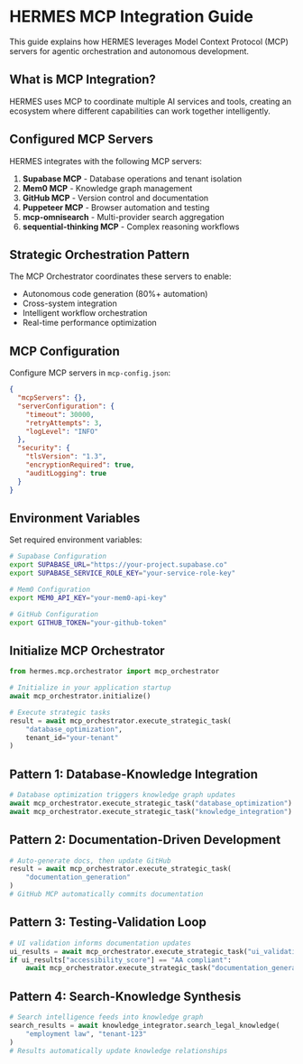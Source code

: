 


# HERMES MCP Integration Guide

This guide explains how HERMES leverages Model Context Protocol (MCP) servers for agentic orchestration and autonomous development.

## What is MCP Integration?

HERMES uses MCP to coordinate multiple AI services and tools, creating an ecosystem where different capabilities can work together intelligently.

## Configured MCP Servers

HERMES integrates with the following MCP servers:

1. **Supabase MCP** - Database operations and tenant isolation
2. **Mem0 MCP** - Knowledge graph management  
3. **GitHub MCP** - Version control and documentation
4. **Puppeteer MCP** - Browser automation and testing
5. **mcp-omnisearch** - Multi-provider search aggregation
6. **sequential-thinking MCP** - Complex reasoning workflows

## Strategic Orchestration Pattern

The MCP Orchestrator coordinates these servers to enable:
- Autonomous code generation (80%+ automation)
- Cross-system integration
- Intelligent workflow orchestration
- Real-time performance optimization
        


## MCP Configuration

Configure MCP servers in `mcp-config.json`:

```json
{
  "mcpServers": {},
  "serverConfiguration": {
    "timeout": 30000,
    "retryAttempts": 3,
    "logLevel": "INFO"
  },
  "security": {
    "tlsVersion": "1.3",
    "encryptionRequired": true,
    "auditLogging": true
  }
}
```

## Environment Variables

Set required environment variables:

```bash
# Supabase Configuration
export SUPABASE_URL="https://your-project.supabase.co"
export SUPABASE_SERVICE_ROLE_KEY="your-service-role-key"

# Mem0 Configuration  
export MEM0_API_KEY="your-mem0-api-key"

# GitHub Configuration
export GITHUB_TOKEN="your-github-token"
```

## Initialize MCP Orchestrator

```python
from hermes.mcp.orchestrator import mcp_orchestrator

# Initialize in your application startup
await mcp_orchestrator.initialize()

# Execute strategic tasks
result = await mcp_orchestrator.execute_strategic_task(
    "database_optimization",
    tenant_id="your-tenant"
)
```
        


## Pattern 1: Database-Knowledge Integration

```python
# Database optimization triggers knowledge graph updates
await mcp_orchestrator.execute_strategic_task("database_optimization")
await mcp_orchestrator.execute_strategic_task("knowledge_integration")
```

## Pattern 2: Documentation-Driven Development

```python
# Auto-generate docs, then update GitHub
result = await mcp_orchestrator.execute_strategic_task(
    "documentation_generation"
)
# GitHub MCP automatically commits documentation
```

## Pattern 3: Testing-Validation Loop

```python
# UI validation informs documentation updates
ui_results = await mcp_orchestrator.execute_strategic_task("ui_validation")
if ui_results["accessibility_score"] == "AA compliant":
    await mcp_orchestrator.execute_strategic_task("documentation_generation")
```

## Pattern 4: Search-Knowledge Synthesis

```python
# Search intelligence feeds into knowledge graph
search_results = await knowledge_integrator.search_legal_knowledge(
    "employment law", "tenant-123"
)
# Results automatically update knowledge relationships
```
        